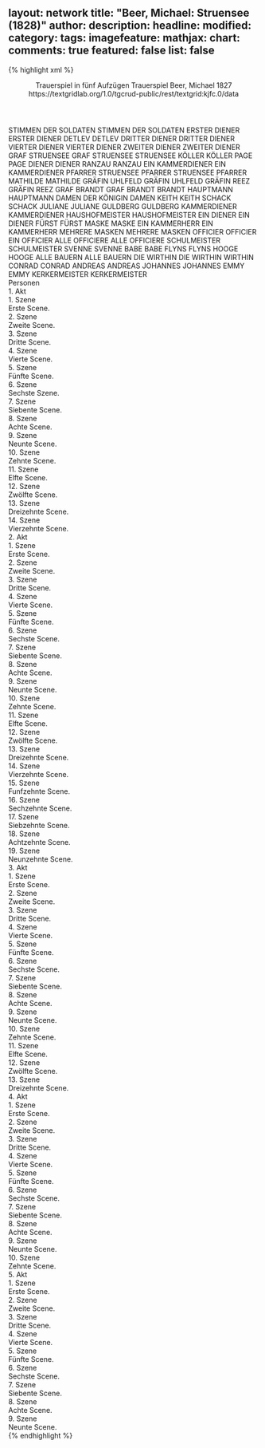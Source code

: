 layout: network
title: "Beer, Michael: Struensee (1828)"
author:
description:
headline:
modified:
category:
tags:
imagefeature:
mathjax:
chart:
comments: true
featured: false
list: false
---
{% highlight xml %}
<?xml-model href="https://raw.githubusercontent.com/DLiNa/project/master/rules/lina.rnc"?><?xml-model href="https://raw.githubusercontent.com/DLiNa/project/master/rules/lina.sch"?>
<play xmlns="http://lina.digital">
  <header>
    <title>Struensee</title>
    <subtitle>Trauerspiel in fünf Aufzügen</subtitle>
    <genretitle>Trauerspiel</genretitle>
    <author>Beer, Michael</author>
    <date type="print" when="1829"/>
    <date type="premiere" when="1828"/>
    <date type="written" when="1827">1827</date>
    <source>https://textgridlab.org/1.0/tgcrud-public/rest/textgrid:kjfc.0/data</source>
  </header>
  <personae>
    <character>
      <name>STIMMEN DER SOLDATEN</name>
      <alias xml:id="stimmen_der_soldaten">
        <name>STIMMEN DER SOLDATEN</name>
      </alias>
    </character>
    <character>
      <name>ERSTER DIENER</name>
      <alias xml:id="erster_diener">
        <name>ERSTER DIENER</name>
      </alias>
    </character>
    <character>
      <name>DETLEV</name>
      <alias xml:id="detlev">
        <name>DETLEV</name>
      </alias>
    </character>
    <character>
      <name>DRITTER DIENER</name>
      <alias xml:id="dritter_diener">
        <name>DRITTER DIENER</name>
      </alias>
    </character>
    <character>
      <name>VIERTER DIENER</name>
      <alias xml:id="vierter_diener">
        <name>VIERTER DIENER</name>
      </alias>
    </character>
    <character>
      <name>ZWEITER DIENER</name>
      <alias xml:id="zweiter_diener">
        <name>ZWEITER DIENER</name>
      </alias>
    </character>
    <character>
      <name>GRAF STRUENSEE</name>
      <alias xml:id="graf_struensee">
        <name>GRAF STRUENSEE</name>
      </alias>
      <alias xml:id="struensee">
        <name>STRUENSEE</name>
      </alias>
    </character>
    <character>
      <name>KÖLLER</name>
      <alias xml:id="köller">
        <name>KÖLLER</name>
      </alias>
    </character>
    <character>
      <name>PAGE</name>
      <alias xml:id="page">
        <name>PAGE</name>
      </alias>
    </character>
    <character>
      <name>DIENER</name>
      <alias xml:id="diener">
        <name>DIENER</name>
      </alias>
    </character>
    <character>
      <name>RANZAU</name>
      <alias xml:id="ranzau">
        <name>RANZAU</name>
      </alias>
    </character>
    <character>
      <name>EIN KAMMERDIENER</name>
      <alias xml:id="ein_kammerdiener">
        <name>EIN KAMMERDIENER</name>
      </alias>
    </character>
    <character>
      <name>PFARRER STRUENSEE</name>
      <alias xml:id="pfarrer_struensee">
        <name>PFARRER STRUENSEE</name>
      </alias>
      <alias xml:id="pfarrer">
        <name>PFARRER</name>
      </alias>
    </character>
    <character>
      <name>MATHILDE</name>
      <alias xml:id="mathilde">
        <name>MATHILDE</name>
      </alias>
    </character>
    <character>
      <name>GRÄFIN UHLFELD</name>
      <alias xml:id="gräfin_uhlfeld">
        <name>GRÄFIN UHLFELD</name>
      </alias>
    </character>
    <character>
      <name>GRÄFIN REEZ</name>
      <alias xml:id="gräfin_reez">
        <name>GRÄFIN REEZ</name>
      </alias>
    </character>
    <character>
      <name>GRAF BRANDT</name>
      <alias xml:id="graf_brandt">
        <name>GRAF BRANDT</name>
      </alias>
      <alias xml:id="brandt">
        <name>BRANDT</name>
      </alias>
    </character>
    <character>
      <name>HAUPTMANN</name>
      <alias xml:id="hauptmann">
        <name>HAUPTMANN</name>
      </alias>
    </character>
    <character>
      <name>DAMEN DER KÖNIGIN</name>
      <alias xml:id="damen">
        <name>DAMEN</name>
      </alias>
    </character>
    <character>
      <name>KEITH</name>
      <alias xml:id="keith">
        <name>KEITH</name>
      </alias>
    </character>
    <character>
      <name>SCHACK</name>
      <alias xml:id="schack">
        <name>SCHACK</name>
      </alias>
    </character>
    <character>
      <name>JULIANE</name>
      <alias xml:id="juliane">
        <name>JULIANE</name>
      </alias>
    </character>
    <character>
      <name>GULDBERG</name>
      <alias xml:id="guldberg">
        <name>GULDBERG</name>
      </alias>
    </character>
    <character>
      <name>KAMMERDIENER</name>
      <alias xml:id="kammerdiener">
        <name>KAMMERDIENER</name>
      </alias>
    </character>
    <character>
      <name>HAUSHOFMEISTER</name>
      <alias xml:id="haushofmeister">
        <name>HAUSHOFMEISTER</name>
      </alias>
    </character>
    <character>
      <name>EIN DIENER</name>
      <alias xml:id="ein_diener">
        <name>EIN DIENER</name>
      </alias>
    </character>
    <character>
      <name>FÜRST</name>
      <alias xml:id="fürst">
        <name>FÜRST</name>
      </alias>
    </character>
    <character>
      <name>MASKE</name>
      <alias xml:id="maske">
        <name>MASKE</name>
      </alias>
    </character>
    <character>
      <name>EIN KAMMERHERR</name>
      <alias xml:id="ein_kammerherr">
        <name>EIN KAMMERHERR</name>
      </alias>
    </character>
    <character>
      <name>MEHRERE MASKEN</name>
      <alias xml:id="mehrere_masken">
        <name>MEHRERE MASKEN</name>
      </alias>
    </character>
    <character>
      <name>OFFICIER</name>
      <alias xml:id="officier">
        <name>OFFICIER</name>
      </alias>
      <alias xml:id="ein_officier">
        <name>EIN OFFICIER</name>
      </alias>
    </character>
    <character>
      <name>ALLE OFFICIERE</name>
      <alias xml:id="alle_officiere">
        <name>ALLE OFFICIERE</name>
      </alias>
    </character>
    <character>
      <name>SCHULMEISTER</name>
      <alias xml:id="schulmeister">
        <name>SCHULMEISTER</name>
      </alias>
    </character>
    <character>
      <name>SVENNE</name>
      <alias xml:id="svenne">
        <name>SVENNE</name>
      </alias>
    </character>
    <character>
      <name>BABE</name>
      <alias xml:id="babe">
        <name>BABE</name>
      </alias>
    </character>
    <character>
      <name>FLYNS</name>
      <alias xml:id="flyns">
        <name>FLYNS</name>
      </alias>
    </character>
    <character>
      <name>HOOGE</name>
      <alias xml:id="hooge">
        <name>HOOGE</name>
      </alias>
    </character>
    <character>
      <name>ALLE BAUERN</name>
      <alias xml:id="alle_bauern">
        <name>ALLE BAUERN</name>
      </alias>
    </character>
    <character>
      <name>DIE WIRTHIN</name>
      <alias xml:id="die_wirthin">
        <name>DIE WIRTHIN</name>
      </alias>
      <alias xml:id="wirthin">
        <name>WIRTHIN</name>
      </alias>
    </character>
    <character>
      <name>CONRAD</name>
      <alias xml:id="conrad">
        <name>CONRAD</name>
      </alias>
    </character>
    <character>
      <name>ANDREAS</name>
      <alias xml:id="andreas">
        <name>ANDREAS</name>
      </alias>
    </character>
    <character>
      <name>JOHANNES</name>
      <alias xml:id="johannes">
        <name>JOHANNES</name>
      </alias>
    </character>
    <character>
      <name>EMMY</name>
      <alias xml:id="emmy">
        <name>EMMY</name>
      </alias>
    </character>
    <character>
      <name>KERKERMEISTER</name>
      <alias xml:id="kerkermeister">
        <name>KERKERMEISTER</name>
      </alias>
    </character>
  </personae>
  <text>
    <div>
      <head>Personen</head>
    </div>
    <div>
      <head>1. Akt</head>
      <div>
        <head>1. Szene</head>
        <div>
          <head>Erste Scene.</head>
          <sp who="#stimmen_der_soldaten">
            <amount n="1" unit="speech_acts"/>
            <amount n="8" unit="words"/>
            <amount n="1" unit="lines"/>
            <amount n="37" unit="chars"/>
          </sp>
          <sp who="#erster_diener">
            <amount n="10" unit="speech_acts"/>
            <amount n="380" unit="words"/>
            <amount n="6" unit="lines"/>
            <amount n="2037" unit="chars"/>
          </sp>
          <sp who="#erster_diener #zweiter_diener #dritter_diener #vierter_diener">
            <amount n="2" unit="speech_acts"/>
            <amount n="20" unit="words"/>
            <amount n="2" unit="lines"/>
            <amount n="104" unit="chars"/>
          </sp>
          <sp who="#detlev">
            <amount n="8" unit="speech_acts"/>
            <amount n="245" unit="words"/>
            <amount n="6" unit="lines"/>
            <amount n="1350" unit="chars"/>
          </sp>
          <sp who="#dritter_diener">
            <amount n="7" unit="speech_acts"/>
            <amount n="314" unit="words"/>
            <amount n="2" unit="lines"/>
            <amount n="1747" unit="chars"/>
          </sp>
          <sp who="#vierter_diener">
            <amount n="3" unit="speech_acts"/>
            <amount n="49" unit="words"/>
            <amount n="2" unit="lines"/>
            <amount n="256" unit="chars"/>
          </sp>
          <sp who="#zweiter_diener">
            <amount n="4" unit="speech_acts"/>
            <amount n="182" unit="words"/>
            <amount n="1" unit="lines"/>
            <amount n="920" unit="chars"/>
          </sp>
          <sp who="#erster_diener #zweiter_diener #dritter_diener #detlev">
            <amount n="1" unit="speech_acts"/>
            <amount n="2" unit="words"/>
            <amount n="1" unit="lines"/>
            <amount n="11" unit="chars"/>
          </sp>
        </div>
      </div>
      <div>
        <head>2. Szene</head>
        <div>
          <head>Zweite Scene.</head>
          <sp who="#struensee">
            <amount n="5" unit="speech_acts"/>
            <amount n="262" unit="words"/>
            <amount n="36" unit="lines"/>
            <amount n="1440" unit="chars"/>
          </sp>
          <sp who="#köller">
            <amount n="4" unit="speech_acts"/>
            <amount n="79" unit="words"/>
            <amount n="11" unit="lines"/>
            <amount n="410" unit="chars"/>
          </sp>
        </div>
      </div>
      <div>
        <head>3. Szene</head>
        <div>
          <head>Dritte Scene.</head>
          <sp who="#struensee">
            <amount n="4" unit="speech_acts"/>
            <amount n="250" unit="words"/>
            <amount n="31" unit="lines"/>
            <amount n="1373" unit="chars"/>
          </sp>
          <sp who="#page">
            <amount n="1" unit="speech_acts"/>
            <amount n="7" unit="words"/>
            <amount n="1" unit="lines"/>
            <amount n="32" unit="chars"/>
          </sp>
        </div>
      </div>
      <div>
        <head>4. Szene</head>
        <div>
          <head>Vierte Scene.</head>
          <sp who="#köller">
            <amount n="1" unit="speech_acts"/>
            <amount n="89" unit="words"/>
            <amount n="11" unit="lines"/>
            <amount n="467" unit="chars"/>
          </sp>
        </div>
      </div>
      <div>
        <head>5. Szene</head>
        <div>
          <head>Fünfte Scene.</head>
          <sp who="#diener">
            <amount n="1" unit="speech_acts"/>
            <amount n="5" unit="words"/>
            <amount n="1" unit="lines"/>
            <amount n="33" unit="chars"/>
          </sp>
          <sp who="#köller">
            <amount n="8" unit="speech_acts"/>
            <amount n="747" unit="words"/>
            <amount n="99" unit="lines"/>
            <amount n="4105" unit="chars"/>
          </sp>
          <sp who="#ranzau">
            <amount n="7" unit="speech_acts"/>
            <amount n="213" unit="words"/>
            <amount n="28" unit="lines"/>
            <amount n="1166" unit="chars"/>
          </sp>
        </div>
      </div>
      <div>
        <head>6. Szene</head>
        <div>
          <head>Sechste Szene.</head>
          <sp who="#diener">
            <amount n="1" unit="speech_acts"/>
            <amount n="12" unit="words"/>
            <amount n="3" unit="lines"/>
            <amount n="76" unit="chars"/>
          </sp>
          <sp who="#ranzau">
            <amount n="1" unit="speech_acts"/>
            <amount n="9" unit="words"/>
            <amount n="2" unit="lines"/>
            <amount n="47" unit="chars"/>
          </sp>
        </div>
      </div>
      <div>
        <head>7. Szene</head>
        <div>
          <head>Siebente Scene.</head>
          <sp who="#ranzau">
            <amount n="10" unit="speech_acts"/>
            <amount n="681" unit="words"/>
            <amount n="77" unit="lines"/>
            <amount n="3793" unit="chars"/>
          </sp>
          <sp who="#köller">
            <amount n="9" unit="speech_acts"/>
            <amount n="260" unit="words"/>
            <amount n="37" unit="lines"/>
            <amount n="1430" unit="chars"/>
          </sp>
        </div>
      </div>
      <div>
        <head>8. Szene</head>
        <div>
          <head>Achte Scene.</head>
        </div>
      </div>
      <div>
        <head>9. Szene</head>
        <div>
          <head>Neunte Scene.</head>
          <sp who="#köller">
            <amount n="1" unit="speech_acts"/>
            <amount n="136" unit="words"/>
            <amount n="17" unit="lines"/>
            <amount n="697" unit="chars"/>
          </sp>
        </div>
      </div>
      <div>
        <head>10. Szene</head>
        <div>
          <head>Zehnte Scene.</head>
          <sp who="#ranzau">
            <amount n="2" unit="speech_acts"/>
            <amount n="552" unit="words"/>
            <amount n="74" unit="lines"/>
            <amount n="3061" unit="chars"/>
          </sp>
          <sp who="#ein_kammerdiener">
            <amount n="1" unit="speech_acts"/>
            <amount n="2" unit="words"/>
            <amount n="1" unit="lines"/>
            <amount n="15" unit="chars"/>
          </sp>
        </div>
      </div>
      <div>
        <head>11. Szene</head>
        <div>
          <head>Elfte Scene.</head>
          <sp who="#struensee">
            <amount n="1" unit="speech_acts"/>
            <amount n="75" unit="words"/>
            <amount n="9" unit="lines"/>
            <amount n="420" unit="chars"/>
          </sp>
        </div>
      </div>
      <div>
        <head>12. Szene</head>
        <div>
          <head>Zwölfte Scene.</head>
          <sp who="#struensee">
            <amount n="15" unit="speech_acts"/>
            <amount n="1038" unit="words"/>
            <amount n="140" unit="lines"/>
            <amount n="5703" unit="chars"/>
          </sp>
          <sp who="#ranzau">
            <amount n="14" unit="speech_acts"/>
            <amount n="595" unit="words"/>
            <amount n="79" unit="lines"/>
            <amount n="3286" unit="chars"/>
          </sp>
        </div>
      </div>
      <div>
        <head>13. Szene</head>
        <div>
          <head>Dreizehnte Scene.</head>
          <sp who="#struensee">
            <amount n="1" unit="speech_acts"/>
            <amount n="110" unit="words"/>
            <amount n="15" unit="lines"/>
            <amount n="624" unit="chars"/>
          </sp>
        </div>
      </div>
      <div>
        <head>14. Szene</head>
        <div>
          <head>Vierzehnte Scene.</head>
          <sp who="#graf_struensee">
            <amount n="14" unit="speech_acts"/>
            <amount n="1063" unit="words"/>
            <amount n="152" unit="lines"/>
            <amount n="5889" unit="chars"/>
          </sp>
          <sp who="#pfarrer_struensee">
            <amount n="13" unit="speech_acts"/>
            <amount n="620" unit="words"/>
            <amount n="86" unit="lines"/>
            <amount n="3384" unit="chars"/>
          </sp>
        </div>
      </div>
    </div>
    <div>
      <head>2. Akt</head>
      <div>
        <head>1. Szene</head>
        <div>
          <head>Erste Scene.</head>
          <sp who="#mathilde">
            <amount n="2" unit="speech_acts"/>
            <amount n="390" unit="words"/>
            <amount n="52" unit="lines"/>
            <amount n="2138" unit="chars"/>
          </sp>
          <sp who="#gräfin_uhlfeld">
            <amount n="2" unit="speech_acts"/>
            <amount n="60" unit="words"/>
            <amount n="8" unit="lines"/>
            <amount n="298" unit="chars"/>
          </sp>
          <sp who="#gräfin_reez">
            <amount n="2" unit="speech_acts"/>
            <amount n="10" unit="words"/>
            <amount n="3" unit="lines"/>
            <amount n="54" unit="chars"/>
          </sp>
        </div>
      </div>
      <div>
        <head>2. Szene</head>
        <div>
          <head>Zweite Scene.</head>
          <sp who="#mathilde">
            <amount n="7" unit="speech_acts"/>
            <amount n="457" unit="words"/>
            <amount n="66" unit="lines"/>
            <amount n="2501" unit="chars"/>
          </sp>
          <sp who="#gräfin_uhlfeld">
            <amount n="2" unit="speech_acts"/>
            <amount n="14" unit="words"/>
            <amount n="3" unit="lines"/>
            <amount n="66" unit="chars"/>
          </sp>
          <sp who="#struensee">
            <amount n="3" unit="speech_acts"/>
            <amount n="33" unit="words"/>
            <amount n="5" unit="lines"/>
            <amount n="173" unit="chars"/>
          </sp>
          <sp who="#brandt">
            <amount n="1" unit="speech_acts"/>
            <amount n="53" unit="words"/>
            <amount n="9" unit="lines"/>
            <amount n="315" unit="chars"/>
          </sp>
        </div>
      </div>
      <div>
        <head>3. Szene</head>
        <div>
          <head>Dritte Scene.</head>
          <sp who="#mathilde">
            <amount n="6" unit="speech_acts"/>
            <amount n="132" unit="words"/>
            <amount n="18" unit="lines"/>
            <amount n="695" unit="chars"/>
          </sp>
          <sp who="#struensee">
            <amount n="4" unit="speech_acts"/>
            <amount n="70" unit="words"/>
            <amount n="10" unit="lines"/>
            <amount n="378" unit="chars"/>
          </sp>
          <sp who="#brandt">
            <amount n="4" unit="speech_acts"/>
            <amount n="58" unit="words"/>
            <amount n="10" unit="lines"/>
            <amount n="315" unit="chars"/>
          </sp>
        </div>
      </div>
      <div>
        <head>4. Szene</head>
        <div>
          <head>Vierte Scene.</head>
          <sp who="#mathilde">
            <amount n="6" unit="speech_acts"/>
            <amount n="60" unit="words"/>
            <amount n="11" unit="lines"/>
            <amount n="335" unit="chars"/>
          </sp>
          <sp who="#gräfin_uhlfeld">
            <amount n="4" unit="speech_acts"/>
            <amount n="38" unit="words"/>
            <amount n="7" unit="lines"/>
            <amount n="208" unit="chars"/>
          </sp>
          <sp who="#graf_brandt">
            <amount n="1" unit="speech_acts"/>
            <amount n="21" unit="words"/>
            <amount n="4" unit="lines"/>
            <amount n="133" unit="chars"/>
          </sp>
          <sp who="#struensee">
            <amount n="2" unit="speech_acts"/>
            <amount n="13" unit="words"/>
            <amount n="3" unit="lines"/>
            <amount n="62" unit="chars"/>
          </sp>
        </div>
      </div>
      <div>
        <head>5. Szene</head>
        <div>
          <head>Fünfte Scene.</head>
          <sp who="#struensee">
            <amount n="1" unit="speech_acts"/>
            <amount n="17" unit="words"/>
            <amount n="2" unit="lines"/>
            <amount n="78" unit="chars"/>
          </sp>
          <sp who="#mathilde">
            <amount n="1" unit="speech_acts"/>
            <amount n="11" unit="words"/>
            <amount n="2" unit="lines"/>
            <amount n="87" unit="chars"/>
          </sp>
        </div>
      </div>
      <div>
        <head>6. Szene</head>
        <div>
          <head>Sechste Scene.</head>
          <sp who="#hauptmann">
            <amount n="9" unit="speech_acts"/>
            <amount n="412" unit="words"/>
            <amount n="60" unit="lines"/>
            <amount n="2371" unit="chars"/>
          </sp>
          <sp who="#struensee">
            <amount n="9" unit="speech_acts"/>
            <amount n="71" unit="words"/>
            <amount n="13" unit="lines"/>
            <amount n="392" unit="chars"/>
          </sp>
          <sp who="#mathilde">
            <amount n="6" unit="speech_acts"/>
            <amount n="42" unit="words"/>
            <amount n="8" unit="lines"/>
            <amount n="234" unit="chars"/>
          </sp>
          <sp who="#mathilde #struensee">
            <amount n="1" unit="speech_acts"/>
            <amount n="1" unit="words"/>
            <amount n="1" unit="lines"/>
            <amount n="4" unit="chars"/>
          </sp>
        </div>
      </div>
      <div>
        <head>7. Szene</head>
        <div>
          <head>Siebente Scene.</head>
          <sp who="#damen">
            <amount n="1" unit="speech_acts"/>
            <amount n="3" unit="words"/>
            <amount n="1" unit="lines"/>
            <amount n="9" unit="chars"/>
          </sp>
          <sp who="#gräfin_uhlfeld">
            <amount n="1" unit="speech_acts"/>
            <amount n="24" unit="words"/>
            <amount n="4" unit="lines"/>
            <amount n="138" unit="chars"/>
          </sp>
          <sp who="#gräfin_reez">
            <amount n="1" unit="speech_acts"/>
            <amount n="21" unit="words"/>
            <amount n="4" unit="lines"/>
            <amount n="115" unit="chars"/>
          </sp>
          <sp who="#struensee">
            <amount n="1" unit="speech_acts"/>
            <amount n="21" unit="words"/>
            <amount n="4" unit="lines"/>
            <amount n="148" unit="chars"/>
          </sp>
        </div>
      </div>
      <div>
        <head>8. Szene</head>
        <div>
          <head>Achte Scene.</head>
          <sp who="#mathilde">
            <amount n="1" unit="speech_acts"/>
            <amount n="5" unit="words"/>
            <amount n="1" unit="lines"/>
            <amount n="19" unit="chars"/>
          </sp>
          <sp who="#struensee">
            <amount n="1" unit="speech_acts"/>
            <amount n="90" unit="words"/>
            <amount n="12" unit="lines"/>
            <amount n="512" unit="chars"/>
          </sp>
        </div>
      </div>
      <div>
        <head>9. Szene</head>
        <div>
          <head>Neunte Scene.</head>
          <sp who="#mathilde">
            <amount n="4" unit="speech_acts"/>
            <amount n="26" unit="words"/>
            <amount n="5" unit="lines"/>
            <amount n="137" unit="chars"/>
          </sp>
          <sp who="#struensee">
            <amount n="4" unit="speech_acts"/>
            <amount n="150" unit="words"/>
            <amount n="22" unit="lines"/>
            <amount n="828" unit="chars"/>
          </sp>
          <sp who="#gräfin_uhlfeld">
            <amount n="1" unit="speech_acts"/>
            <amount n="2" unit="words"/>
            <amount n="1" unit="lines"/>
            <amount n="11" unit="chars"/>
          </sp>
          <sp who="#damen">
            <amount n="1" unit="speech_acts"/>
            <amount n="2" unit="words"/>
            <amount n="1" unit="lines"/>
            <amount n="9" unit="chars"/>
          </sp>
        </div>
      </div>
      <div>
        <head>10. Szene</head>
        <div>
          <head>Zehnte Scene.</head>
          <sp who="#struensee">
            <amount n="3" unit="speech_acts"/>
            <amount n="11" unit="words"/>
            <amount n="3" unit="lines"/>
            <amount n="55" unit="chars"/>
          </sp>
          <sp who="#keith">
            <amount n="3" unit="speech_acts"/>
            <amount n="103" unit="words"/>
            <amount n="15" unit="lines"/>
            <amount n="595" unit="chars"/>
          </sp>
          <sp who="#mathilde">
            <amount n="2" unit="speech_acts"/>
            <amount n="44" unit="words"/>
            <amount n="6" unit="lines"/>
            <amount n="241" unit="chars"/>
          </sp>
        </div>
      </div>
      <div>
        <head>11. Szene</head>
        <div>
          <head>Elfte Scene.</head>
          <sp who="#struensee">
            <amount n="5" unit="speech_acts"/>
            <amount n="149" unit="words"/>
            <amount n="23" unit="lines"/>
            <amount n="829" unit="chars"/>
          </sp>
          <sp who="#mathilde">
            <amount n="3" unit="speech_acts"/>
            <amount n="173" unit="words"/>
            <amount n="24" unit="lines"/>
            <amount n="933" unit="chars"/>
          </sp>
          <sp who="#hauptmann">
            <amount n="2" unit="speech_acts"/>
            <amount n="176" unit="words"/>
            <amount n="26" unit="lines"/>
            <amount n="1002" unit="chars"/>
          </sp>
          <sp who="#keith">
            <amount n="2" unit="speech_acts"/>
            <amount n="5" unit="words"/>
            <amount n="2" unit="lines"/>
            <amount n="30" unit="chars"/>
          </sp>
        </div>
      </div>
      <div>
        <head>12. Szene</head>
        <div>
          <head>Zwölfte Scene.</head>
          <sp who="#keith">
            <amount n="5" unit="speech_acts"/>
            <amount n="299" unit="words"/>
            <amount n="43" unit="lines"/>
            <amount n="1630" unit="chars"/>
          </sp>
          <sp who="#mathilde">
            <amount n="4" unit="speech_acts"/>
            <amount n="270" unit="words"/>
            <amount n="37" unit="lines"/>
            <amount n="1472" unit="chars"/>
          </sp>
        </div>
      </div>
      <div>
        <head>13. Szene</head>
        <div>
          <head>Dreizehnte Scene.</head>
          <sp who="#mathilde">
            <amount n="5" unit="speech_acts"/>
            <amount n="39" unit="words"/>
            <amount n="9" unit="lines"/>
            <amount n="190" unit="chars"/>
          </sp>
          <sp who="#gräfin_uhlfeld">
            <amount n="5" unit="speech_acts"/>
            <amount n="148" unit="words"/>
            <amount n="24" unit="lines"/>
            <amount n="792" unit="chars"/>
          </sp>
        </div>
      </div>
      <div>
        <head>14. Szene</head>
        <div>
          <head>Vierzehnte Scene.</head>
          <sp who="#mathilde">
            <amount n="5" unit="speech_acts"/>
            <amount n="20" unit="words"/>
            <amount n="4" unit="lines"/>
            <amount n="113" unit="chars"/>
          </sp>
          <sp who="#struensee">
            <amount n="4" unit="speech_acts"/>
            <amount n="325" unit="words"/>
            <amount n="43" unit="lines"/>
            <amount n="1724" unit="chars"/>
          </sp>
          <sp who="#keith">
            <amount n="2" unit="speech_acts"/>
            <amount n="112" unit="words"/>
            <amount n="15" unit="lines"/>
            <amount n="599" unit="chars"/>
          </sp>
        </div>
      </div>
      <div>
        <head>15. Szene</head>
        <div>
          <head>Funfzehnte Scene.</head>
          <sp who="#mathilde">
            <amount n="11" unit="speech_acts"/>
            <amount n="704" unit="words"/>
            <amount n="99" unit="lines"/>
            <amount n="3840" unit="chars"/>
          </sp>
          <sp who="#struensee">
            <amount n="11" unit="speech_acts"/>
            <amount n="438" unit="words"/>
            <amount n="67" unit="lines"/>
            <amount n="2403" unit="chars"/>
          </sp>
        </div>
      </div>
      <div>
        <head>16. Szene</head>
        <div>
          <head>Sechzehnte Scene.</head>
          <sp who="#mathilde">
            <amount n="1" unit="speech_acts"/>
            <amount n="25" unit="words"/>
            <amount n="3" unit="lines"/>
            <amount n="110" unit="chars"/>
          </sp>
        </div>
      </div>
      <div>
        <head>17. Szene</head>
        <div>
          <head>Siebzehnte Scene.</head>
          <sp who="#schack">
            <amount n="2" unit="speech_acts"/>
            <amount n="95" unit="words"/>
            <amount n="13" unit="lines"/>
            <amount n="516" unit="chars"/>
          </sp>
          <sp who="#juliane">
            <amount n="2" unit="speech_acts"/>
            <amount n="75" unit="words"/>
            <amount n="12" unit="lines"/>
            <amount n="422" unit="chars"/>
          </sp>
        </div>
      </div>
      <div>
        <head>18. Szene</head>
        <div>
          <head>Achtzehnte Scene.</head>
          <sp who="#juliane">
            <amount n="15" unit="speech_acts"/>
            <amount n="380" unit="words"/>
            <amount n="56" unit="lines"/>
            <amount n="1984" unit="chars"/>
          </sp>
          <sp who="#guldberg">
            <amount n="7" unit="speech_acts"/>
            <amount n="115" unit="words"/>
            <amount n="18" unit="lines"/>
            <amount n="603" unit="chars"/>
          </sp>
          <sp who="#ranzau">
            <amount n="4" unit="speech_acts"/>
            <amount n="35" unit="words"/>
            <amount n="5" unit="lines"/>
            <amount n="169" unit="chars"/>
          </sp>
          <sp who="#ein_kammerdiener">
            <amount n="1" unit="speech_acts"/>
            <amount n="8" unit="words"/>
            <amount n="2" unit="lines"/>
            <amount n="47" unit="chars"/>
          </sp>
          <sp who="#kammerdiener">
            <amount n="2" unit="speech_acts"/>
            <amount n="50" unit="words"/>
            <amount n="7" unit="lines"/>
            <amount n="246" unit="chars"/>
          </sp>
          <sp who="#juliane #guldberg #ranzau #ein_kammerdiener #diener">
            <amount n="1" unit="speech_acts"/>
            <amount n="1" unit="words"/>
            <amount n="1" unit="lines"/>
            <amount n="4" unit="chars"/>
          </sp>
          <sp who="#diener">
            <amount n="4" unit="speech_acts"/>
            <amount n="36" unit="words"/>
            <amount n="6" unit="lines"/>
            <amount n="203" unit="chars"/>
          </sp>
        </div>
      </div>
      <div>
        <head>19. Szene</head>
        <div>
          <head>Neunzehnte Scene.</head>
          <sp who="#page">
            <amount n="1" unit="speech_acts"/>
            <amount n="5" unit="words"/>
            <amount n="1" unit="lines"/>
            <amount n="20" unit="chars"/>
          </sp>
          <sp who="#juliane">
            <amount n="6" unit="speech_acts"/>
            <amount n="353" unit="words"/>
            <amount n="52" unit="lines"/>
            <amount n="1805" unit="chars"/>
          </sp>
          <sp who="#ranzau">
            <amount n="2" unit="speech_acts"/>
            <amount n="10" unit="words"/>
            <amount n="2" unit="lines"/>
            <amount n="52" unit="chars"/>
          </sp>
          <sp who="#guldberg">
            <amount n="1" unit="speech_acts"/>
            <amount n="1" unit="words"/>
            <amount n="1" unit="lines"/>
            <amount n="13" unit="chars"/>
          </sp>
          <sp who="#köller">
            <amount n="2" unit="speech_acts"/>
            <amount n="15" unit="words"/>
            <amount n="2" unit="lines"/>
            <amount n="63" unit="chars"/>
          </sp>
        </div>
      </div>
    </div>
    <div>
      <head>3. Akt</head>
      <div>
        <head>1. Szene</head>
        <div>
          <head>Erste Scene.</head>
          <sp who="#struensee">
            <amount n="3" unit="speech_acts"/>
            <amount n="88" unit="words"/>
            <amount n="13" unit="lines"/>
            <amount n="524" unit="chars"/>
          </sp>
          <sp who="#köller">
            <amount n="3" unit="speech_acts"/>
            <amount n="5" unit="words"/>
            <amount n="3" unit="lines"/>
            <amount n="38" unit="chars"/>
          </sp>
        </div>
      </div>
      <div>
        <head>2. Szene</head>
        <div>
          <head>Zweite Scene.</head>
          <sp who="#struensee">
            <amount n="9" unit="speech_acts"/>
            <amount n="395" unit="words"/>
            <amount n="57" unit="lines"/>
            <amount n="2133" unit="chars"/>
          </sp>
          <sp who="#brandt">
            <amount n="9" unit="speech_acts"/>
            <amount n="189" unit="words"/>
            <amount n="30" unit="lines"/>
            <amount n="970" unit="chars"/>
          </sp>
        </div>
      </div>
      <div>
        <head>3. Szene</head>
        <div>
          <head>Dritte Scene.</head>
          <sp who="#struensee">
            <amount n="1" unit="speech_acts"/>
            <amount n="75" unit="words"/>
            <amount n="15" unit="lines"/>
            <amount n="373" unit="chars"/>
          </sp>
        </div>
      </div>
      <div>
        <head>4. Szene</head>
        <div>
          <head>Vierte Scene.</head>
          <sp who="#detlev">
            <amount n="12" unit="speech_acts"/>
            <amount n="504" unit="words"/>
            <amount n="66" unit="lines"/>
            <amount n="2628" unit="chars"/>
          </sp>
          <sp who="#struensee">
            <amount n="11" unit="speech_acts"/>
            <amount n="237" unit="words"/>
            <amount n="33" unit="lines"/>
            <amount n="1221" unit="chars"/>
          </sp>
        </div>
      </div>
      <div>
        <head>5. Szene</head>
        <div>
          <head>Fünfte Scene.</head>
          <sp who="#haushofmeister">
            <amount n="6" unit="speech_acts"/>
            <amount n="226" unit="words"/>
            <amount n="32" unit="lines"/>
            <amount n="1178" unit="chars"/>
          </sp>
          <sp who="#ein_diener">
            <amount n="1" unit="speech_acts"/>
            <amount n="6" unit="words"/>
            <amount n="1" unit="lines"/>
            <amount n="41" unit="chars"/>
          </sp>
          <sp who="#diener">
            <amount n="1" unit="speech_acts"/>
            <amount n="44" unit="words"/>
            <amount n="7" unit="lines"/>
            <amount n="236" unit="chars"/>
          </sp>
          <sp who="#zweiter_diener">
            <amount n="6" unit="speech_acts"/>
            <amount n="54" unit="words"/>
            <amount n="9" unit="lines"/>
            <amount n="242" unit="chars"/>
          </sp>
          <sp who="#dritter_diener">
            <amount n="2" unit="speech_acts"/>
            <amount n="12" unit="words"/>
            <amount n="3" unit="lines"/>
            <amount n="61" unit="chars"/>
          </sp>
          <sp who="#erster_diener">
            <amount n="3" unit="speech_acts"/>
            <amount n="91" unit="words"/>
            <amount n="13" unit="lines"/>
            <amount n="484" unit="chars"/>
          </sp>
          <sp who="#haushofmeister #ein_diener #zweiter_diener #dritter_diener">
            <amount n="1" unit="speech_acts"/>
            <amount n="1" unit="words"/>
            <amount n="1" unit="lines"/>
            <amount n="4" unit="chars"/>
          </sp>
        </div>
      </div>
      <div>
        <head>6. Szene</head>
        <div>
          <head>Sechste Scene.</head>
          <sp who="#mathilde">
            <amount n="3" unit="speech_acts"/>
            <amount n="432" unit="words"/>
            <amount n="60" unit="lines"/>
            <amount n="2331" unit="chars"/>
          </sp>
          <sp who="#fürst">
            <amount n="2" unit="speech_acts"/>
            <amount n="97" unit="words"/>
            <amount n="15" unit="lines"/>
            <amount n="575" unit="chars"/>
          </sp>
          <sp who="#keith">
            <amount n="1" unit="speech_acts"/>
            <amount n="12" unit="words"/>
            <amount n="2" unit="lines"/>
            <amount n="55" unit="chars"/>
          </sp>
        </div>
      </div>
      <div>
        <head>7. Szene</head>
        <div>
          <head>Siebente Scene.</head>
          <sp who="#juliane">
            <amount n="9" unit="speech_acts"/>
            <amount n="246" unit="words"/>
            <amount n="35" unit="lines"/>
            <amount n="1233" unit="chars"/>
          </sp>
          <sp who="#mathilde">
            <amount n="8" unit="speech_acts"/>
            <amount n="184" unit="words"/>
            <amount n="25" unit="lines"/>
            <amount n="960" unit="chars"/>
          </sp>
          <sp who="#graf_brandt">
            <amount n="1" unit="speech_acts"/>
            <amount n="10" unit="words"/>
            <amount n="2" unit="lines"/>
            <amount n="46" unit="chars"/>
          </sp>
          <sp who="#gräfin_uhlfeld">
            <amount n="1" unit="speech_acts"/>
            <amount n="2" unit="words"/>
            <amount n="1" unit="lines"/>
            <amount n="10" unit="chars"/>
          </sp>
        </div>
      </div>
      <div>
        <head>8. Szene</head>
        <div>
          <head>Achte Scene.</head>
          <sp who="#köller">
            <amount n="6" unit="speech_acts"/>
            <amount n="100" unit="words"/>
            <amount n="15" unit="lines"/>
            <amount n="548" unit="chars"/>
          </sp>
          <sp who="#guldberg">
            <amount n="5" unit="speech_acts"/>
            <amount n="182" unit="words"/>
            <amount n="25" unit="lines"/>
            <amount n="1005" unit="chars"/>
          </sp>
        </div>
      </div>
      <div>
        <head>9. Szene</head>
        <div>
          <head>Neunte Scene.</head>
          <sp who="#mathilde">
            <amount n="5" unit="speech_acts"/>
            <amount n="249" unit="words"/>
            <amount n="32" unit="lines"/>
            <amount n="1319" unit="chars"/>
          </sp>
          <sp who="#struensee">
            <amount n="4" unit="speech_acts"/>
            <amount n="295" unit="words"/>
            <amount n="40" unit="lines"/>
            <amount n="1615" unit="chars"/>
          </sp>
        </div>
      </div>
      <div>
        <head>10. Szene</head>
        <div>
          <head>Zehnte Scene.</head>
          <sp who="#struensee">
            <amount n="16" unit="speech_acts"/>
            <amount n="173" unit="words"/>
            <amount n="27" unit="lines"/>
            <amount n="897" unit="chars"/>
          </sp>
          <sp who="#maske">
            <amount n="15" unit="speech_acts"/>
            <amount n="185" unit="words"/>
            <amount n="30" unit="lines"/>
            <amount n="1000" unit="chars"/>
          </sp>
          <sp who="#ein_kammerherr">
            <amount n="1" unit="speech_acts"/>
            <amount n="10" unit="words"/>
            <amount n="2" unit="lines"/>
            <amount n="53" unit="chars"/>
          </sp>
        </div>
      </div>
      <div>
        <head>11. Szene</head>
        <div>
          <head>Elfte Scene.</head>
          <sp who="#ranzau">
            <amount n="1" unit="speech_acts"/>
            <amount n="57" unit="words"/>
            <amount n="8" unit="lines"/>
            <amount n="332" unit="chars"/>
          </sp>
        </div>
      </div>
      <div>
        <head>12. Szene</head>
        <div>
          <head>Zwölfte Scene.</head>
          <sp who="#köller">
            <amount n="7" unit="speech_acts"/>
            <amount n="80" unit="words"/>
            <amount n="12" unit="lines"/>
            <amount n="428" unit="chars"/>
          </sp>
          <sp who="#ranzau">
            <amount n="9" unit="speech_acts"/>
            <amount n="67" unit="words"/>
            <amount n="10" unit="lines"/>
            <amount n="349" unit="chars"/>
          </sp>
          <sp who="#guldberg">
            <amount n="5" unit="speech_acts"/>
            <amount n="125" unit="words"/>
            <amount n="17" unit="lines"/>
            <amount n="681" unit="chars"/>
          </sp>
          <sp who="#mehrere_masken">
            <amount n="1" unit="speech_acts"/>
            <amount n="17" unit="words"/>
            <amount n="2" unit="lines"/>
            <amount n="78" unit="chars"/>
          </sp>
        </div>
      </div>
      <div>
        <head>13. Szene</head>
        <div>
          <head>Dreizehnte Scene.</head>
          <sp who="#detlev">
            <amount n="5" unit="speech_acts"/>
            <amount n="186" unit="words"/>
            <amount n="27" unit="lines"/>
            <amount n="954" unit="chars"/>
          </sp>
          <sp who="#köller">
            <amount n="20" unit="speech_acts"/>
            <amount n="436" unit="words"/>
            <amount n="74" unit="lines"/>
            <amount n="2304" unit="chars"/>
          </sp>
          <sp who="#officier">
            <amount n="3" unit="speech_acts"/>
            <amount n="18" unit="words"/>
            <amount n="4" unit="lines"/>
            <amount n="96" unit="chars"/>
          </sp>
          <sp who="#guldberg">
            <amount n="3" unit="speech_acts"/>
            <amount n="7" unit="words"/>
            <amount n="3" unit="lines"/>
            <amount n="38" unit="chars"/>
          </sp>
          <sp who="#juliane">
            <amount n="3" unit="speech_acts"/>
            <amount n="196" unit="words"/>
            <amount n="27" unit="lines"/>
            <amount n="1074" unit="chars"/>
          </sp>
          <sp who="#ranzau">
            <amount n="5" unit="speech_acts"/>
            <amount n="50" unit="words"/>
            <amount n="9" unit="lines"/>
            <amount n="263" unit="chars"/>
          </sp>
          <sp who="#ein_officier">
            <amount n="1" unit="speech_acts"/>
            <amount n="24" unit="words"/>
            <amount n="4" unit="lines"/>
            <amount n="123" unit="chars"/>
          </sp>
          <sp who="#alle_officiere #ein_officier">
            <amount n="1" unit="speech_acts"/>
            <amount n="3" unit="words"/>
            <amount n="1" unit="lines"/>
            <amount n="15" unit="chars"/>
          </sp>
        </div>
      </div>
    </div>
    <div>
      <head>4. Akt</head>
      <div>
        <head>1. Szene</head>
        <div>
          <head>Erste Scene.</head>
          <sp who="#schulmeister">
            <amount n="25" unit="speech_acts"/>
            <amount n="1034" unit="words"/>
            <amount n="14" unit="lines"/>
            <amount n="5935" unit="chars"/>
          </sp>
          <sp who="#schulmeister #svenne #babe #flyns #hooge #alle_bauern #die_wirthin #conrad #andreas #johannes #pfarrer">
            <amount n="7" unit="speech_acts"/>
            <amount n="22" unit="words"/>
            <amount n="8" unit="lines"/>
            <amount n="123" unit="chars"/>
          </sp>
          <sp who="#svenne">
            <amount n="8" unit="speech_acts"/>
            <amount n="234" unit="words"/>
            <amount n="4" unit="lines"/>
            <amount n="1320" unit="chars"/>
          </sp>
          <sp who="#babe">
            <amount n="28" unit="speech_acts"/>
            <amount n="469" unit="words"/>
            <amount n="20" unit="lines"/>
            <amount n="2478" unit="chars"/>
          </sp>
          <sp who="#flyns">
            <amount n="5" unit="speech_acts"/>
            <amount n="160" unit="words"/>
            <amount n="2" unit="lines"/>
            <amount n="822" unit="chars"/>
          </sp>
          <sp who="#hooge">
            <amount n="4" unit="speech_acts"/>
            <amount n="137" unit="words"/>
            <amount n="772" unit="chars"/>
          </sp>
          <sp who="#alle_bauern">
            <amount n="2" unit="speech_acts"/>
            <amount n="7" unit="words"/>
            <amount n="2" unit="lines"/>
            <amount n="37" unit="chars"/>
          </sp>
          <sp who="#die_wirthin">
            <amount n="1" unit="speech_acts"/>
            <amount n="13" unit="words"/>
            <amount n="2" unit="lines"/>
            <amount n="48" unit="chars"/>
          </sp>
          <sp who="#wirthin">
            <amount n="6" unit="speech_acts"/>
            <amount n="75" unit="words"/>
            <amount n="4" unit="lines"/>
            <amount n="404" unit="chars"/>
          </sp>
          <sp who="#conrad">
            <amount n="5" unit="speech_acts"/>
            <amount n="184" unit="words"/>
            <amount n="1" unit="lines"/>
            <amount n="1062" unit="chars"/>
          </sp>
          <sp who="#hooge #flyns">
            <amount n="1" unit="speech_acts"/>
            <amount n="3" unit="words"/>
            <amount n="1" unit="lines"/>
            <amount n="18" unit="chars"/>
          </sp>
          <sp who="#andreas">
            <amount n="2" unit="speech_acts"/>
            <amount n="13" unit="words"/>
            <amount n="2" unit="lines"/>
            <amount n="68" unit="chars"/>
          </sp>
          <sp who="#johannes">
            <amount n="8" unit="speech_acts"/>
            <amount n="127" unit="words"/>
            <amount n="20" unit="lines"/>
            <amount n="741" unit="chars"/>
          </sp>
          <sp who="#pfarrer">
            <amount n="2" unit="speech_acts"/>
            <amount n="21" unit="words"/>
            <amount n="4" unit="lines"/>
            <amount n="104" unit="chars"/>
          </sp>
          <sp who="#pfarrer_struensee">
            <amount n="1" unit="speech_acts"/>
          </sp>
        </div>
      </div>
      <div>
        <head>2. Szene</head>
        <div>
          <head>Zweite Scene.</head>
          <sp who="#ranzau">
            <amount n="7" unit="speech_acts"/>
            <amount n="483" unit="words"/>
            <amount n="67" unit="lines"/>
            <amount n="2591" unit="chars"/>
          </sp>
          <sp who="#köller">
            <amount n="5" unit="speech_acts"/>
            <amount n="23" unit="words"/>
            <amount n="5" unit="lines"/>
            <amount n="113" unit="chars"/>
          </sp>
          <sp who="#guldberg">
            <amount n="2" unit="speech_acts"/>
            <amount n="68" unit="words"/>
            <amount n="10" unit="lines"/>
            <amount n="350" unit="chars"/>
          </sp>
          <sp who="#ein_kammerherr">
            <amount n="1" unit="speech_acts"/>
            <amount n="5" unit="words"/>
            <amount n="1" unit="lines"/>
            <amount n="21" unit="chars"/>
          </sp>
        </div>
      </div>
      <div>
        <head>3. Szene</head>
        <div>
          <head>Dritte Scene.</head>
          <sp who="#juliane">
            <amount n="13" unit="speech_acts"/>
            <amount n="340" unit="words"/>
            <amount n="53" unit="lines"/>
            <amount n="1869" unit="chars"/>
          </sp>
          <sp who="#ranzau">
            <amount n="2" unit="speech_acts"/>
            <amount n="23" unit="words"/>
            <amount n="4" unit="lines"/>
            <amount n="126" unit="chars"/>
          </sp>
          <sp who="#fürst">
            <amount n="2" unit="speech_acts"/>
            <amount n="41" unit="words"/>
            <amount n="7" unit="lines"/>
            <amount n="221" unit="chars"/>
          </sp>
          <sp who="#köller">
            <amount n="1" unit="speech_acts"/>
            <amount n="22" unit="words"/>
            <amount n="3" unit="lines"/>
            <amount n="105" unit="chars"/>
          </sp>
          <sp who="#schack">
            <amount n="9" unit="speech_acts"/>
            <amount n="237" unit="words"/>
            <amount n="37" unit="lines"/>
            <amount n="1296" unit="chars"/>
          </sp>
        </div>
      </div>
      <div>
        <head>4. Szene</head>
        <div>
          <head>Vierte Scene.</head>
          <sp who="#juliane">
            <amount n="1" unit="speech_acts"/>
            <amount n="252" unit="words"/>
            <amount n="33" unit="lines"/>
            <amount n="1383" unit="chars"/>
          </sp>
        </div>
      </div>
      <div>
        <head>5. Szene</head>
        <div>
          <head>Fünfte Scene.</head>
          <sp who="#guldberg">
            <amount n="3" unit="speech_acts"/>
            <amount n="16" unit="words"/>
            <amount n="4" unit="lines"/>
            <amount n="87" unit="chars"/>
          </sp>
          <sp who="#juliane">
            <amount n="4" unit="speech_acts"/>
            <amount n="131" unit="words"/>
            <amount n="20" unit="lines"/>
            <amount n="674" unit="chars"/>
          </sp>
          <sp who="#page">
            <amount n="1" unit="speech_acts"/>
            <amount n="3" unit="words"/>
            <amount n="1" unit="lines"/>
            <amount n="26" unit="chars"/>
          </sp>
        </div>
      </div>
      <div>
        <head>6. Szene</head>
        <div>
          <head>Sechste Scene.</head>
          <sp who="#juliane">
            <amount n="5" unit="speech_acts"/>
            <amount n="213" unit="words"/>
            <amount n="31" unit="lines"/>
            <amount n="1216" unit="chars"/>
          </sp>
          <sp who="#keith">
            <amount n="5" unit="speech_acts"/>
            <amount n="382" unit="words"/>
            <amount n="50" unit="lines"/>
            <amount n="2057" unit="chars"/>
          </sp>
        </div>
      </div>
      <div>
        <head>7. Szene</head>
        <div>
          <head>Siebente Scene.</head>
          <sp who="#juliane">
            <amount n="1" unit="speech_acts"/>
            <amount n="99" unit="words"/>
            <amount n="13" unit="lines"/>
            <amount n="544" unit="chars"/>
          </sp>
        </div>
      </div>
      <div>
        <head>8. Szene</head>
        <div>
          <head>Achte Scene.</head>
          <sp who="#mathilde">
            <amount n="4" unit="speech_acts"/>
            <amount n="179" unit="words"/>
            <amount n="23" unit="lines"/>
            <amount n="967" unit="chars"/>
          </sp>
          <sp who="#emmy">
            <amount n="3" unit="speech_acts"/>
            <amount n="63" unit="words"/>
            <amount n="9" unit="lines"/>
            <amount n="344" unit="chars"/>
          </sp>
        </div>
      </div>
      <div>
        <head>9. Szene</head>
        <div>
          <head>Neunte Scene.</head>
          <sp who="#mathilde">
            <amount n="2" unit="speech_acts"/>
            <amount n="199" unit="words"/>
            <amount n="31" unit="lines"/>
            <amount n="1027" unit="chars"/>
          </sp>
          <sp who="#emmy">
            <amount n="1" unit="speech_acts"/>
            <amount n="6" unit="words"/>
            <amount n="1" unit="lines"/>
            <amount n="27" unit="chars"/>
          </sp>
        </div>
      </div>
      <div>
        <head>10. Szene</head>
        <div>
          <head>Zehnte Scene.</head>
          <sp who="#schack">
            <amount n="21" unit="speech_acts"/>
            <amount n="415" unit="words"/>
            <amount n="64" unit="lines"/>
            <amount n="2192" unit="chars"/>
          </sp>
          <sp who="#mathilde">
            <amount n="20" unit="speech_acts"/>
            <amount n="478" unit="words"/>
            <amount n="71" unit="lines"/>
            <amount n="2520" unit="chars"/>
          </sp>
        </div>
      </div>
    </div>
    <div>
      <head>5. Akt</head>
      <div>
        <head>1. Szene</head>
        <div>
          <head>Erste Scene.</head>
          <sp who="#juliane">
            <amount n="1" unit="speech_acts"/>
            <amount n="168" unit="words"/>
            <amount n="22" unit="lines"/>
            <amount n="857" unit="chars"/>
          </sp>
        </div>
      </div>
      <div>
        <head>2. Szene</head>
        <div>
          <head>Zweite Scene.</head>
          <sp who="#juliane">
            <amount n="6" unit="speech_acts"/>
            <amount n="179" unit="words"/>
            <amount n="30" unit="lines"/>
            <amount n="967" unit="chars"/>
          </sp>
          <sp who="#schack">
            <amount n="3" unit="speech_acts"/>
            <amount n="65" unit="words"/>
            <amount n="10" unit="lines"/>
            <amount n="337" unit="chars"/>
          </sp>
          <sp who="#köller">
            <amount n="2" unit="speech_acts"/>
            <amount n="62" unit="words"/>
            <amount n="9" unit="lines"/>
            <amount n="320" unit="chars"/>
          </sp>
        </div>
      </div>
      <div>
        <head>3. Szene</head>
        <div>
          <head>Dritte Scene.</head>
          <sp who="#ranzau">
            <amount n="3" unit="speech_acts"/>
            <amount n="102" unit="words"/>
            <amount n="15" unit="lines"/>
            <amount n="525" unit="chars"/>
          </sp>
          <sp who="#kerkermeister">
            <amount n="3" unit="speech_acts"/>
            <amount n="151" unit="words"/>
            <amount n="21" unit="lines"/>
            <amount n="774" unit="chars"/>
          </sp>
        </div>
      </div>
      <div>
        <head>4. Szene</head>
        <div>
          <head>Vierte Scene.</head>
          <sp who="#ranzau">
            <amount n="20" unit="speech_acts"/>
            <amount n="489" unit="words"/>
            <amount n="72" unit="lines"/>
            <amount n="2675" unit="chars"/>
          </sp>
          <sp who="#struensee">
            <amount n="20" unit="speech_acts"/>
            <amount n="1061" unit="words"/>
            <amount n="142" unit="lines"/>
            <amount n="5659" unit="chars"/>
          </sp>
        </div>
      </div>
      <div>
        <head>5. Szene</head>
        <div>
          <head>Fünfte Scene.</head>
          <sp who="#struensee">
            <amount n="1" unit="speech_acts"/>
            <amount n="140" unit="words"/>
            <amount n="18" unit="lines"/>
            <amount n="756" unit="chars"/>
          </sp>
        </div>
      </div>
      <div>
        <head>6. Szene</head>
        <div>
          <head>Sechste Scene.</head>
          <sp who="#officier">
            <amount n="5" unit="speech_acts"/>
            <amount n="117" unit="words"/>
            <amount n="11" unit="lines"/>
            <amount n="683" unit="chars"/>
          </sp>
          <sp who="#struensee">
            <amount n="5" unit="speech_acts"/>
            <amount n="188" unit="words"/>
            <amount n="27" unit="lines"/>
            <amount n="1009" unit="chars"/>
          </sp>
        </div>
      </div>
      <div>
        <head>7. Szene</head>
        <div>
          <head>Siebente Scene.</head>
          <sp who="#officier">
            <amount n="1" unit="speech_acts"/>
            <amount n="20" unit="words"/>
            <amount n="2" unit="lines"/>
            <amount n="96" unit="chars"/>
          </sp>
        </div>
      </div>
      <div>
        <head>8. Szene</head>
        <div>
          <head>Achte Scene.</head>
          <sp who="#officier">
            <amount n="4" unit="speech_acts"/>
            <amount n="67" unit="words"/>
            <amount n="9" unit="lines"/>
            <amount n="362" unit="chars"/>
          </sp>
          <sp who="#köller">
            <amount n="3" unit="speech_acts"/>
            <amount n="140" unit="words"/>
            <amount n="19" unit="lines"/>
            <amount n="768" unit="chars"/>
          </sp>
          <sp who="#struensee">
            <amount n="1" unit="speech_acts"/>
            <amount n="5" unit="words"/>
            <amount n="1" unit="lines"/>
            <amount n="21" unit="chars"/>
          </sp>
        </div>
      </div>
      <div>
        <head>9. Szene</head>
        <div>
          <head>Neunte Scene.</head>
          <sp who="#graf_struensee">
            <amount n="14" unit="speech_acts"/>
            <amount n="653" unit="words"/>
            <amount n="87" unit="lines"/>
            <amount n="3462" unit="chars"/>
          </sp>
          <sp who="#pfarrer_struensee">
            <amount n="15" unit="speech_acts"/>
            <amount n="298" unit="words"/>
            <amount n="41" unit="lines"/>
            <amount n="1494" unit="chars"/>
          </sp>
        </div>
      </div>
    </div>
  </text>
</play>
{% endhighlight %}